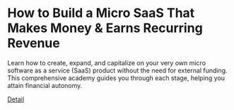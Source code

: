 # How to Build a Micro SaaS That Makes Money & Earns Recurring Revenue

Learn how to create, expand, and capitalize on your very own micro software as a service (SaaS) product without the need for external funding. This comprehensive academy guides you through each stage, helping you attain financial autonomy. 

[Detail](https://eduitfree.com/courses/how-to-build-a-micro-saas-that-makes-money-earns-recurring-revenue)